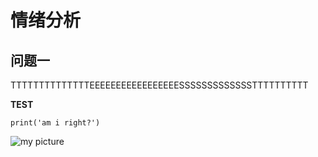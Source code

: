 # 情绪分析
## 问题一
TTTTTTTTTTTTTTEEEEEEEEEEEEEEEEESSSSSSSSSSSSSTTTTTTTTTT

**TEST**

```
print('am i right?')
```

![my picture](https://gitee.com/aliinali/25_data_analysis_pics/tree/master/w3/stars-emotions.png)
